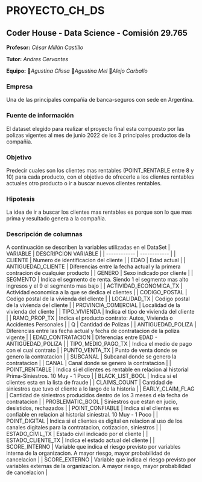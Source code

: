# **PROYECTO_CH_DS**
## Coder House - Data Science - Comisión 29.765
**Profesor:** *César Millán Castillo*

**Tutor:** *Andres Cervantes*

**Equipo:**
 :woman:*Agustina Clissa*
 :woman:*Agustina Mel*
 :man:*Alejo Carballo*

### Empresa
Una de las principales compañia de banca-seguros con sede en Argentina.

### Fuente de información
El dataset elegido para realizar el proyecto final esta compuesto por las polizas vigentes al mes de junio 2022 de los 3 principales productos de la compañia.

### Objetivo
Predecir cuales son los clientes mas rentables (POINT_RENTABLE entre 8 y 10) para cada producto, con el objetivo de ofrecerle a los clientes rentables  actuales otro producto o ir a buscar nuevos clientes rentables.

### Hipotesis
La idea de ir a buscar los clientes mas rentables es porque son lo que mas prima y resultado genera a la compañia.

### Descripción de columnas
A continuación se describen la variables utilizadas en el DataSet
|	VARIABLE	|	DESCRIPCION VARIABLE	|
|	------------	|	------------	|
|	CLIENTE	|	Numero de identificacion del cliente	|
|	EDAD	|	Edad actual	|
|	ANTIGUEDAD_CLIENTE	|	Diferencias entre la fecha actual y la primera contracion de cualquier producto	|
|	GENERO	|	Sexo indicado por cliente	|
|	SEGMENTO	|	Indica el segmento de renta. Siendo 1 el segmento mas alto ingresos y el 9 el segmento mas bajo	|
|	ACTIVIDAD_ECONOMICA_TX	|	Actividad economica a la que se dedica el clientes	|
|	CODIGO_POSTAL	|	Codigo postal de la vivienda del cliente	|
|	LOCALIDAD_TX	|	Codigo postal de la vivienda del cliente	|
|	PROVINCIA_COMERCIAL	|	Localidad de la vivienda del cliente	|
|	TIPO_VIVIENDA	|	Indica el tipo de vivienda del cliente	|
|	RAMO_PROP_TX	|	Indica el producto contrato: Autos, Vivienda o Accidentes Personales	|
|	Q	|	Cantidad de Polizas	|
|	ANTIGUEDAD_POLIZA	|	Diferencias entre las fecha actual y fecha de contratacion de la poliza vigente	|
|	EDAD_CONTRATACION	|	Diferencias entre EDAD - ANTIGÜEDAD_POLIZA	|
|	TIPO_MEDIO_PAGO_TX	|	Indica el medio de pago con el cual contrato	|
|	PUNTO_VENTA_TX	|	Punto de venta donde se genero la contratacion	|
|	SUBCANAL	|	Subcanal donde se genero la contratacion	|
|	CANAL	|	Canal donde se genero la contratacion	|
|	POINT_RENTABLE	|	Indica si el clientes es rentable en relacion al historial Prima-Siniestros. 10 Muy - 1 Poco	|
|	BLACK_LIST_BOOL	|	Indica si el clientes esta en la lista de fraude	|
|	CLAIMS_COUNT	|	Cantidad de siniestros que tuvo el cliente a lo largo de la historia	|
|	EARLY_CLAIM_FLAG	|	Cantidad de siniestros producidos dentro de los 3 meses d ela fecha de contratacion	|
|	PROBLEMATIC_BOOL	|	Siniestros que estan en jucio, desistidos, rechazados	|
|	POINT_CONFIABLE	|	Indica si el clientes es confiable en relacion al historial siniestral. 10 Muy - 1 Poco	|
|	POINT_DIGITAL	|	Indica si el clientes es digital  en relacion al uso de los canales digitales para la contratacion, cotizacion, siniestros	|
|	ESTADO_CIVIL_TX	|	Estado civil indicado por el cliente	|
|	ESTADO_CLIENTE_TX	|	Indica el estado actual del cliente	|
|	SCORE_INTERNO	|	Variable que indica el riesgo previsto por variables interna de la organizacion. A mayor riesgo, mayor probabilidad de cancelacion	|
|	SCORE_EXTERNO	|	Variable que indica el riesgo previsto por variables externas de la organizacion. A mayor riesgo, mayor probabilidad de cancelacion	|

